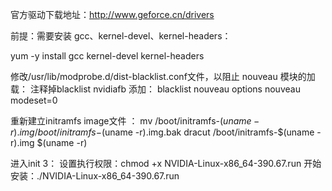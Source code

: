 官方驱动下载地址：http://www.geforce.cn/drivers

前提：需要安装 gcc、kernel-devel、kernel-headers：

yum -y install gcc kernel-devel kernel-headers

修改/usr/lib/modprobe.d/dist-blacklist.conf文件，以阻止 nouveau 模块的加载：
注释掉blacklist nvidiafb
添加：
blacklist nouveau
options nouveau modeset=0

重新建立initramfs image文件 ：
mv /boot/initramfs-$(uname -r).img /boot/initramfs-$(uname -r).img.bak
dracut /boot/initramfs-$(uname -r).img $(uname -r)

进入init 3：
设置执行权限：chmod +x NVIDIA-Linux-x86_64-390.67.run
开始安装：./NVIDIA-Linux-x86_64-390.67.run
